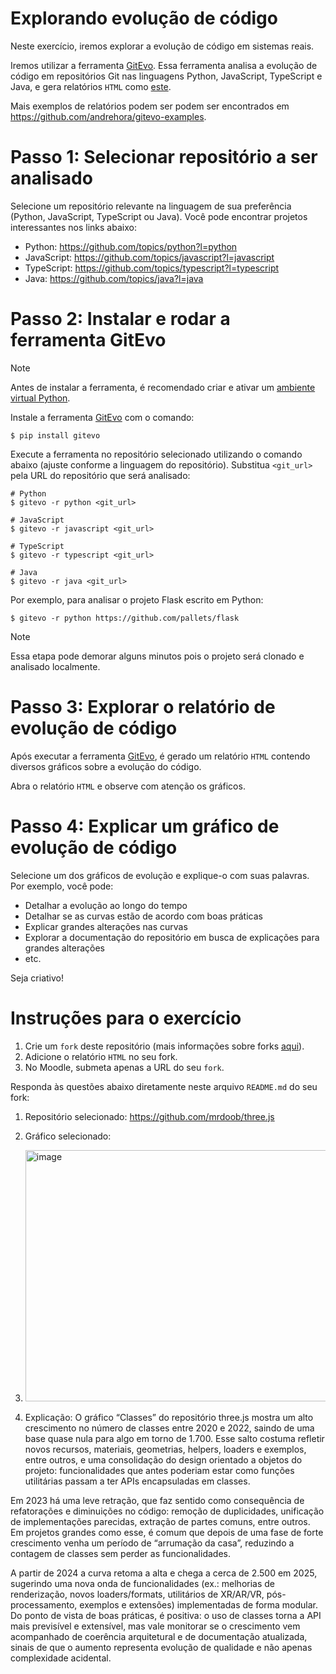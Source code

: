 # Explorando evolução de código

Neste exercício, iremos explorar a evolução de código em sistemas reais.

Iremos utilizar a ferramenta [GitEvo](https://github.com/andrehora/gitevo).
Essa ferramenta analisa a evolução de código em repositórios Git nas linguagens Python, JavaScript, TypeScript e Java, e gera relatórios `HTML` como [este](https://andrehora.github.io/gitevo-examples/python/pandas.html).

Mais exemplos de relatórios podem ser podem ser encontrados em https://github.com/andrehora/gitevo-examples.

# Passo 1: Selecionar repositório a ser analisado

Selecione um repositório relevante na linguagem de sua preferência (Python, JavaScript, TypeScript ou Java).
Você pode encontrar projetos interessantes nos links abaixo:

- Python: https://github.com/topics/python?l=python
- JavaScript: https://github.com/topics/javascript?l=javascript
- TypeScript: https://github.com/topics/typescript?l=typescript
- Java: https://github.com/topics/java?l=java

# Passo 2: Instalar e rodar a ferramenta GitEvo

> [!NOTE]
> Antes de instalar a ferramenta, é recomendado criar e ativar um [ambiente virtual Python](https://packaging.python.org/en/latest/guides/installing-using-pip-and-virtual-environments/#create-and-use-virtual-environments).

Instale a ferramenta [GitEvo](https://github.com/andrehora/gitevo) com o comando:

```
$ pip install gitevo
```

Execute a ferramenta no repositório selecionado utilizando o comando abaixo (ajuste conforme a linguagem do repositório).
Substitua `<git_url>` pela URL do repositório que será analisado:

```shell
# Python
$ gitevo -r python <git_url>

# JavaScript
$ gitevo -r javascript <git_url>

# TypeScript
$ gitevo -r typescript <git_url>

# Java
$ gitevo -r java <git_url>
```

Por exemplo, para analisar o projeto Flask escrito em Python:

```
$ gitevo -r python https://github.com/pallets/flask
```

> [!NOTE]
> Essa etapa pode demorar alguns minutos pois o projeto será clonado e analisado localmente.

# Passo 3: Explorar o relatório de evolução de código

Após executar a ferramenta [GitEvo](https://github.com/andrehora/gitevo), é gerado um relatório `HTML` contendo diversos gráficos sobre a evolução do código.

Abra o relatório `HTML` e observe com atenção os gráficos.

# Passo 4: Explicar um gráfico de evolução de código

Selecione um dos gráficos de evolução e explique-o com suas palavras.
Por exemplo, você pode:

- Detalhar a evolução ao longo do tempo
- Detalhar se as curvas estão de acordo com boas práticas
- Explicar grandes alterações nas curvas
- Explorar a documentação do repositório em busca de explicações para grandes alterações
- etc.

Seja criativo!

# Instruções para o exercício

1. Crie um `fork` deste repositório (mais informações sobre forks [aqui](https://docs.github.com/pt/pull-requests/collaborating-with-pull-requests/working-with-forks/fork-a-repo)).
2. Adicione o relatório `HTML` no seu fork.
3. No Moodle, submeta apenas a URL do seu `fork`.

Responda às questões abaixo diretamente neste arquivo `README.md` do seu fork:

1. Repositório selecionado: https://github.com/mrdoob/three.js
2. Gráfico selecionado:
3. <img width="793" height="402" alt="image" src="https://github.com/user-attachments/assets/2bf6ebbc-124a-4264-83fa-d9e1451cb42b" />

4. Explicação:
O gráfico “Classes” do repositório three.js mostra um alto crescimento no número de classes entre 2020 e 2022, saindo de uma base quase nula para algo em torno de 1.700. Esse salto costuma refletir novos recursos, materiais, geometrias, helpers, loaders e exemplos, entre outros, e uma consolidação do design orientado a objetos do projeto: funcionalidades que antes poderiam estar como funções utilitárias passam a ter APIs encapsuladas em classes.

Em 2023 há uma leve retração, que faz sentido como consequência de refatorações e diminuições no código: remoção de duplicidades, unificação de implementações parecidas, extração de partes comuns, entre outros. Em projetos grandes como esse, é comum que depois de uma fase de forte crescimento venha um período de “arrumação da casa”, reduzindo a contagem de classes sem perder as funcionalidades.

A partir de 2024 a curva retoma a alta e chega a cerca de 2.500 em 2025, sugerindo uma nova onda de funcionalidades (ex.: melhorias de renderização, novos loaders/formats, utilitários de XR/AR/VR, pós-processamento, exemplos e extensões) implementadas de forma modular. Do ponto de vista de boas práticas, é positiva: o uso de classes torna a API mais previsível e extensível, mas vale monitorar se o crescimento vem acompanhado de coerência arquitetural e de documentação atualizada, sinais de que o aumento representa evolução de qualidade e não apenas complexidade acidental.



